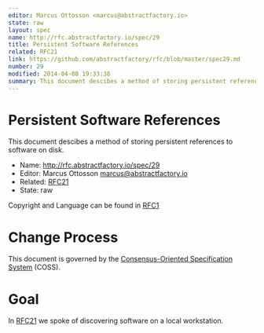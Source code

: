 ```yaml
---
editor: Marcus Ottosson <marcus@abstractfactory.io>
state: raw
layout: spec
name: http://rfc.abstractfactory.io/spec/29
title: Persistent Software References
related: RFC21
link: https://github.com/abstractfactory/rfc/blob/master/spec29.md
number: 29
modified: 2014-04-08 19:33:38
summary: This document descibes a method of storing persistent references to software on disk.
---
```


# Persistent Software References

This document descibes a method of storing persistent references to software on disk.

* Name: http://rfc.abstractfactory.io/spec/29
* Editor: Marcus Ottosson <marcus@abstractfactory.io>
* Related: [RFC21](http://rfc.abstractfactory.io/spec/21)
* State: raw

Copyright and Language can be found in [RFC1](http://rfc.abstractfactory.io/spec/1)

# Change Process

This document is governed by the [Consensus-Oriented Specification System](http://www.digistan.org/spec:1/COSS) (COSS).

# Goal

In [RFC21](http://rfc.abstractfactory.io/spec/21) we spoke of discovering software on a local workstation.